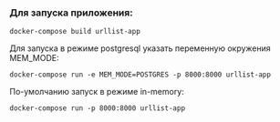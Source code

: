 

### Для запуска приложения:

```
docker-compose build urllist-app
```

Для запуска в режиме postgresql указать переменную окружения MEM_MODE:

```
docker-compose run -e MEM_MODE=POSTGRES -p 8000:8000 urllist-app
```

По-умолчанию запуск в режиме in-memory:

```
docker-compose run -p 8000:8000 urllist-app
```
